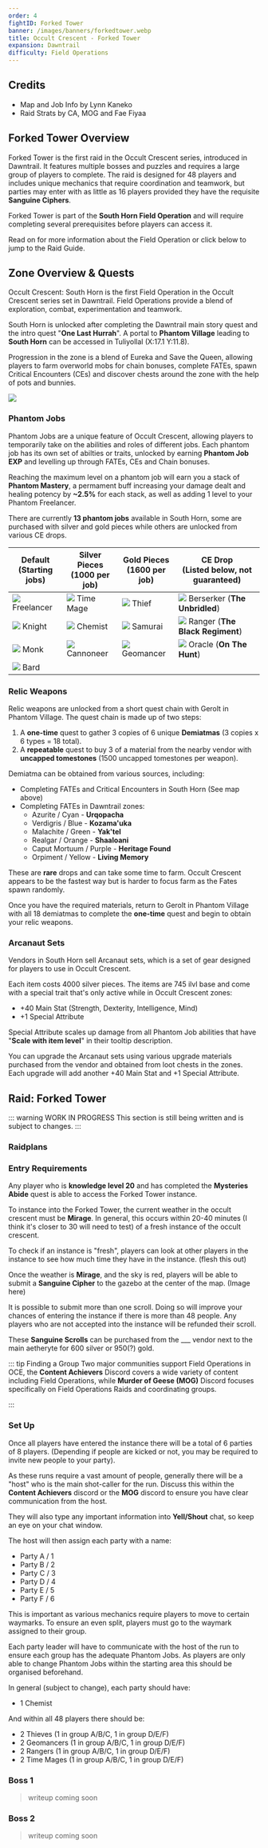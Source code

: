 ```yaml
---
order: 4
fightID: Forked Tower
banner: /images/banners/forkedtower.webp
title: Occult Crescent - Forked Tower
expansion: Dawntrail
difficulty: Field Operations
---
```


## Credits
- Map and Job Info by Lynn Kaneko
- Raid Strats by CA, MOG and Fae Fiyaa

## Forked Tower Overview

Forked Tower is the first raid in the Occult Crescent series, introduced in Dawntrail. It features multiple bosses and puzzles and requires a large group of players to complete. The raid is designed for 48 players and includes unique mechanics that require coordination and teamwork, but parties may enter with as little as 16 players provided they have the requisite **Sanguine Ciphers**.

Forked Tower is part of the **South Horn Field Operation** and will require completing several prerequisites before players can access it.

Read on for more information about the Field Operation or click below to jump to the Raid Guide.

<Action title='Raid Guide' target='_self' color='raid' href='#raid-forked-tower' />

## Zone Overview & Quests

Occult Crescent: South Horn is the first Field Operation in the Occult Crescent series set in Dawntrail. Field Operations provide a blend of exploration, combat, experimentation and teamwork.

South Horn is unlocked after completing the Dawntrail main story quest and the intro quest "**One Last Hurrah**". A portal to **Phantom Village** leading to **South Horn** can be accessed in Tuliyollal (X:17.1 Y:11.8).

Progression in the zone is a blend of Eureka and Save the Queen, allowing players to farm overworld mobs for chain bonuses, complete FATEs, spawn Critical Encounters (CEs) and discover chests around the zone with the help of pots and bunnies. 

![](/images/southhorn-map1.webp)

<Action title='Full Interactive Map' color='purple' href='https://lynn.pet/map/southhorn' />

### Phantom Jobs

Phantom Jobs are a unique feature of Occult Crescent, allowing players to temporarily take on the abilities and roles of different jobs. Each phantom job has its own set of abilties or traits, unlocked by earning **Phantom Job EXP** and levelling up through FATEs, CEs and Chain bonuses.

Reaching the maximum level on a phantom job will earn you a stack of **Phantom Mastery**, a permament buff increasing your damage dealt and healing potency by **~2.5%** for each stack, as well as adding 1 level to your Phantom Freelancer.

There are currently **13 phantom jobs** available in South Horn, some are purchased with silver and gold pieces while others are unlocked from various CE drops.

| **Default** <br /> (Starting jobs) | **Silver Pieces** <br /> (1000 per job) | **Gold Pieces** <br /> (1600 per job) | **CE Drop** <br /> (Listed below, not guaranteed) |
| ----- | ---------- | -------- | ----- |
| ![](/images/jobs/PhantomFreelancer.webp) Freelancer | ![](/images/jobs/PhantomTimeMage.webp) Time Mage | ![](/images/jobs/PhantomThief.webp) Thief | ![](/images/jobs/PhantomBerserker.webp) Berserker  (**The Unbridled**) |
| ![](/images/jobs/PhantomKnight.webp) Knight | ![](/images/jobs/PhantomChemist.webp) Chemist | ![](/images/jobs/PhantomSamurai.webp) Samurai | ![](/images/jobs/PhantomRanger.webp) Ranger (**The Black Regiment**) |
| ![](/images/jobs/PhantomMonk.webp) Monk | ![](/images/jobs/PhantomCannoneer.webp) Cannoneer | ![](/images/jobs/PhantomGeomancer.webp) Geomancer | ![](/images/jobs/PhantomOracle.webp) Oracle (**On The Hunt**) |
| ![](/images/jobs/PhantomBard.webp) Bard |

<Action title='Detailed Phantom Job Info' color='purple' href='https://lynn.pet/occult/phantomjob' />

### Relic Weapons

Relic weapons are unlocked from a short quest chain with Gerolt in Phantom Village. The quest chain is made up of two steps:

1. A **one-time** quest to gather 3 copies of 6 unique **Demiatmas** (3 copies x 6 types = 18 total).
2. A **repeatable** quest to buy 3 of a material from the nearby vendor with **uncapped tomestones** (1500 uncapped tomestones per weapon).

Demiatma can be obtained from various sources, including:
- Completing FATEs and Critical Encounters in South Horn (See map above)
- Completing FATEs in Dawntrail zones:
	- Azurite / Cyan - **Urqopacha**
	- Verdigris / Blue - **Kozama'uka**
	- Malachite / Green - **Yak'tel**
	- Realgar / Orange - **Shaaloani**
	- Caput Mortuum / Purple - **Heritage Found**
	- Orpiment / Yellow - **Living Memory**

These are **rare** drops and can take some time to farm. Occult Crescent appears to be the fastest way but is harder to focus farm as the Fates spawn randomly.

Once you have the required materials, return to Gerolt in Phantom Village with all 18 demiatmas to complete the **one-time** quest and begin to obtain your relic weapons.

### Arcanaut Sets

Vendors in South Horn sell Arcanaut sets, which is a set of gear designed for players to use in Occult Crescent.

Each item costs 4000 silver pieces. The items are 745 ilvl base and come with a special trait that's only active while in Occult Crescent zones:

- +40 Main Stat (Strength, Dexterity, Intelligence, Mind)
- +1 Special Attribute

Special Attribute scales up damage from all Phantom Job abilities that have "**Scale with item level**" in their tooltip description.

You can upgrade the Arcanaut sets using various upgrade materials purchased from the vendor and obtained from loot chests in the zones. Each upgrade will add another +40 Main Stat and +1 Special Attribute.

## Raid: Forked Tower

::: warning WORK IN PROGRESS
This section is still being written and is subject to changes.
:::

### Raidplans

<ActionGroup
:actions=" [
    { title: 'Boss 1 - Demon Tablet', color: 'red', href: 'https://raidplan.io/plan/jar7czxup3wu8chh' },
    { title: 'Boss 2 - Trio', color: 'purple', href: 'https://raidplan.io/plan/5gf9cxkkffcfucew' }
    ]"
/>

### Entry Requirements

Any player who is **knowledge level 20** and has completed the **Mysteries Abide** quest is able to access the Forked Tower instance.

To instance into the Forked Tower, the current weather in the occult crescent must be **Mirage**.
In general, this occurs within 20-40 minutes (I think it's closer to 30 will need to test) of a fresh instance of the occult crescent.

To check if an instance is "fresh", players can look at other players in the instance to see how much time they have in the instance. (flesh this out)

Once the weather is **Mirage**, and the sky is red, players will be able to submit a **Sanguine Cipher** to the gazebo at the center of the map. (Image here)

It is possible to submit more than one scroll. Doing so will improve your chances of entering the instance if there is more than 48 people. 
Any players who are not accepted into the instance will be refunded their scroll.

These **Sanguine Scrolls** can be purchased from the ___ vendor next to the main aetheryte for 600 silver or 950(?) gold.

::: tip Finding a Group
Two major communities support Field Operations in OCE, the **Content Achievers** Discord covers a wide variety of content including Field Operations, while **Murder of Geese (MOG)** Discord focuses specifically on Field Operations Raids and coordinating groups.

<Action title='Murder of Geese (MOG) Discord' color='blue' href='https://discord.gg/czkX3cTKuj' />

<Action title='Content Achievers Discord' color='blue' href='https://discord.gg/FJFxr2U' />
:::

### Set Up

Once all players have entered the instance there will be a total of 6 parties of 8 players. (Depending if people are kicked 
or not, you may be required to invite new people to your party).

As these runs require a vast amount of people, generally there will be a "host" who is the main shot-caller
for the run. Discuss this within the **Content Achievers** discord or the **MOG** discord to ensure you have clear communication from the host.

They will also type any important information into **Yell/Shout** chat, so keep an eye on your chat window.

The host will then assign each party with a name:
- Party A / 1
- Party B / 2 
- Party C / 3
- Party D / 4 
- Party E / 5
- Party F / 6

This is important as various mechanics require players to move to certain waymarks. 
To ensure an even split, players must go to the waymark assigned to their group. 

Each party leader will have to communicate with the host of the run
to ensure each group has the adequate Phantom Jobs. As players are only able to change Phantom Jobs within the starting area
this should be organised beforehand.

In general (subject to change), each party should have:
- 1 Chemist

And within all 48 players there should be:
- 2 Thieves (1 in group A/B/C, 1 in group D/E/F)
- 2 Geomancers (1 in group A/B/C, 1 in group D/E/F)
- 2 Rangers (1 in group A/B/C, 1 in group D/E/F)
- 2 Time Mages (1 in group A/B/C, 1 in group D/E/F)

### Boss 1

<Action title='Boss 1 Raidplan' color='red' href='https://raidplan.io/plan/jar7czxup3wu8chh' />

> writeup coming soon   

### Boss 2

<Action title='Boss 2 - Trio' color='purple' href='https://raidplan.io/plan/5gf9cxkkffcfucew' />

> writeup coming soon   